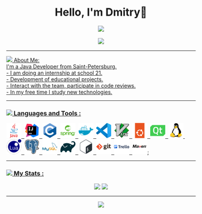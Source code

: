 <h1 align='center'>
Hello, I'm Dmitry👋</h1>
<p align='center'>  
  <img src="https://media.giphy.com/media/JHliQh4MRn1Vcoo7pW/giphy.gif" width="230"/>
</div>

 <p align='center'>
    <a href="https://t.me/Strategy_0">
       <img src="https://img.shields.io/badge/Telegram-2CA5E0?style=for-the-badge&logo=telegram&logoColor=white"/>
</div>
      
---

<div style="text-align: left;">
  <img src="https://cdn-icons-png.flaticon.com/512/7512/7512521.png" width="20"> About Me:<br>I'm a Java Developer from Saint-Petersburg.<br>- I am doing an internship at school 21.<br>- Development of educational projects.<br>- Interact with the team, participate in code reviews.<br>- In my free time I study new technologies.</p>
  
---

### <img src="https://images.emojiterra.com/google/noto-emoji/unicode-15.1/color/512px/1f6e0.png" width="18"> Languages and Tools :
<div>
  <img src="https://github.com/devicons/devicon/blob/master/icons/java/java-original-wordmark.svg" title="Java" alt="Java" width="40" height="40"/>&nbsp;
  <img src="https://github.com/devicons/devicon/blob/master/icons/intellij/intellij-original.svg" title="Intellij" alt="Intellij" width="40" height="40"/>&nbsp;
  <img src="https://github.com/devicons/devicon/blob/master/icons/c/c-original.svg" title="C" alt="C" width="40" height="40"/>&nbsp;
  <img src="https://github.com/devicons/devicon/blob/master/icons/spring/spring-original-wordmark.svg" title="Spring" alt="Spring" width="40" height="40"/>&nbsp;
  <img src="https://github.com/devicons/devicon/blob/master/icons/docker/docker-plain.svg" title="Docker" alt="Docker" width="40" height="40"/>&nbsp;
  <img src="https://github.com/devicons/devicon/blob/master/icons/vscode/vscode-original.svg" title="Vscode" alt="Vscode" width="40" height="40"/>&nbsp;
  <img src="https://github.com/devicons/devicon/blob/master/icons/vim/vim-original.svg" title="Vim" alt="Vim" width="40" height="40"/>&nbsp;
  <img src="https://github.com/devicons/devicon/blob/master/icons/ubuntu/ubuntu-original.svg"  title="Ubuntu" alt="Ubuntu" width="40" height="40"/>&nbsp;
  <img src="https://github.com/devicons/devicon/blob/master/icons/qt/qt-original.svg" title="Qt" alt="Qt" width="40" height="40"/>&nbsp;
  <img src="https://github.com/devicons/devicon/blob/master/icons/linux/linux-original.svg" title="Linux" alt="Linux" width="40" height="40"/>&nbsp;
  <img src="https://github.com/devicons/devicon/blob/master/icons/lua/lua-original.svg" title="Lua" alt="Lua" width="40" height="40"/>&nbsp;
  <img src="https://github.com/devicons/devicon/blob/master/icons/postgresql/postgresql-original.svg" title="Postgresql" alt="Postgresql" width="40" height="40"/>&nbsp;
  <img src="https://github.com/devicons/devicon/blob/master/icons/mysql/mysql-original-wordmark.svg" title="MySQL"  alt="MySQL" width="40" height="40"/>&nbsp;
  <img src="https://github.com/devicons/devicon/blob/master/icons/gradle/gradle-original.svg" title="Gradle" alt="Gradle" width="40" height="40"/>&nbsp;
  <img src="https://github.com/devicons/devicon/blob/master/icons/bash/bash-original.svg" title="Bash" alt="Bash" width="40" height="40"/>&nbsp;
  <img src="https://github.com/devicons/devicon/blob/master/icons/git/git-original-wordmark.svg" title="Git" **alt="Git" width="40" height="40"/>&nbsp;
  <img src="https://github.com/devicons/devicon/blob/master/icons/trello/trello-original-wordmark.svg" title="Trello" **alt="Trello" width="40" height="40"/>&nbsp;
  <img src="https://github.com/devicons/devicon/blob/master/icons/maven/maven-original-wordmark.svg" title="Maven" **alt="Maven" width="40" height="40"/>;
</div>

---

### <img src="https://flomaster.top/uploads/posts/2023-10/thumbs/1697250776_flomaster-top-p-ogon-risunok-instagram-50.png" width="20"> My Stats :
<p align='center'>
   <a href="https://github-readme-stats.vercel.app/api?username=StrategEqu&show_icons=true&count_private=true&theme=vision-friendly-dark">
       <img height=150 src="https://github-readme-stats.vercel.app/api?username=StrategEqu&show_icons=true&count_private=true&theme=vision-friendly-dark"/></a>
   <a href="https://github.com/StrategEqu/github-readme-stats&theme=vision-friendly-dark">
       <img height=150 src="https://github-readme-stats.vercel.app/api/top-langs/?username=StrategEqu&layout=compact&theme=vision-friendly-dark"/></a>
</p>
      
---

<div id="header" align="center">
  <img src="https://media.giphy.com/media/DsDtZSnCC3PZL3lbbW/giphy.gif"/>
</div>
